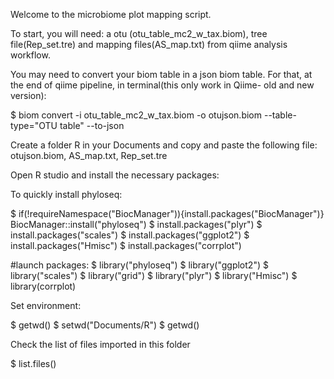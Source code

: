 Welcome to the microbiome plot mapping script.

To start, you will need: a otu (otu_table_mc2_w_tax.biom), tree file(Rep_set.tre) and mapping files(AS_map.txt) from qiime analysis workflow.

You may need to convert your biom table in a json biom table. For that, at the end of qiime pipeline, in terminal(this only work in Qiime- old and new version):

$ biom convert -i otu_table_mc2_w_tax.biom -o otujson.biom --table-type="OTU table" --to-json

Create a folder R in your Documents and copy and paste the following file: otujson.biom, AS_map.txt, Rep_set.tre

Open R studio and install the necessary packages:

To quickly install phyloseq:

$ if(!requireNamespace("BiocManager")){install.packages("BiocManager")} 
BiocManager::install("phyloseq")
$ install.packages("plyr")
$ install.packages("scales")
$ install.packages("ggplot2")
$ install.packages("Hmisc")
$ install.packages("corrplot")


#launch packages:
$ library("phyloseq")
$ library("ggplot2")
$ library("scales")
$ library("grid")
$ library("plyr")
$ library("Hmisc")
$ library(corrplot)


Set environment:


$ getwd()
$ setwd("Documents/R")
$ getwd()


Check the list of files imported in this folder

$ list.files()
